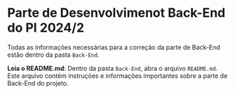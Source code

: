 # Parte de Desenvolvimenot Back-End do PI 2024/2

Todas as informações necessárias para a correção da parte de Back-End estão dentro da pasta `Back-End`. 

**Leia o README.md**: Dentro da pasta `Back-End`, abra o arquivo `README.md`. Este arquivo contém instruções e informações importantes sobre a parte de Back-End do projeto.